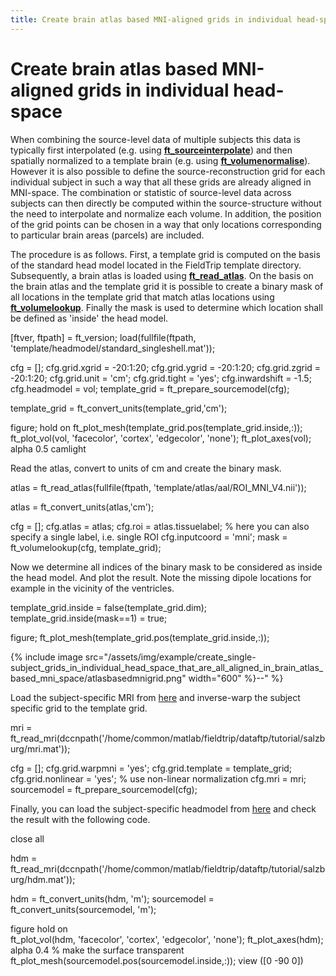 ```yaml
---
title: Create brain atlas based MNI-aligned grids in individual head-space
---
```


# Create brain atlas based MNI-aligned grids in individual head-space

When combining the source-level data of multiple subjects this data is typically first interpolated (e.g. using **[ft_sourceinterpolate](/reference/ft_sourceinterpolate)**) and then spatially normalized to a template brain (e.g. using **[ft_volumenormalise](/reference/ft_volumenormalise)**). However it is also possible to define the source-reconstruction grid for each individual subject in such a way that all these grids are already aligned in MNI-space. The combination or statistic of source-level data across subjects can then directly be computed within the source-structure without the need to interpolate and normalize each volume. In addition, the position of the grid points can be chosen in a way that only locations corresponding to particular brain areas (parcels) are included.

The procedure is as follows. First, a template grid is computed on the basis of the standard head model located in the FieldTrip template directory. Subsequently, a brain atlas is loaded using  **[ft_read_atlas](/reference/ft_read_atlas)**. On the basis on the brain atlas and the template grid it is possible to create a binary mask of all locations in the template grid that match atlas locations using **[ft_volumelookup](/reference/ft_volumelookup)**. Finally the mask is used to determine which location shall be defined as 'inside' the head model.

  [ftver, ftpath] = ft_version;
  load(fullfile(ftpath, 'template/headmodel/standard_singleshell.mat'));

  cfg = [];
  cfg.grid.xgrid  = -20:1:20;
  cfg.grid.ygrid  = -20:1:20;
  cfg.grid.zgrid  = -20:1:20;
  cfg.grid.unit   = 'cm';
  cfg.grid.tight  = 'yes';
  cfg.inwardshift = -1.5;
  cfg.headmodel   = vol;
  template_grid   = ft_prepare_sourcemodel(cfg);

  template_grid = ft_convert_units(template_grid,'cm');

  figure;
  hold on
  ft_plot_mesh(template_grid.pos(template_grid.inside,:));
  ft_plot_vol(vol,  'facecolor', 'cortex', 'edgecolor', 'none');
  ft_plot_axes(vol);
  alpha 0.5
  camlight

Read the atlas, convert to units of cm and create the binary mask.

  atlas = ft_read_atlas(fullfile(ftpath, 'template/atlas/aal/ROI_MNI_V4.nii'));

  atlas = ft_convert_units(atlas,'cm');

  cfg = [];
  cfg.atlas      = atlas;
  cfg.roi        = atlas.tissuelabel;  % here you can also specify a single label, i.e. single ROI
  cfg.inputcoord = 'mni';
  mask           = ft_volumelookup(cfg, template_grid);

Now we determine all indices of the binary mask to be considered as inside the head model. And plot the result. Note the missing dipole locations for example in the vicinity of the ventricles.

  template_grid.inside = false(template_grid.dim);
  template_grid.inside(mask==1) = true;

  figure;
  ft_plot_mesh(template_grid.pos(template_grid.inside,:));

{% include image src="/assets/img/example/create_single-subject_grids_in_individual_head_space_that_are_all_aligned_in_brain_atlas_based_mni_space/atlasbasedmnigrid.png" width="600" %}--" %}

Load the subject-specific MRI from [here](ftp://ftp.fieldtriptoolbox.org/pub/fieldtrip/tutorial/salzburg/mri.mat) and inverse-warp the subject specific grid to the template grid.

  mri = ft_read_mri(dccnpath('/home/common/matlab/fieldtrip/dataftp/tutorial/salzburg/mri.mat'));

  cfg                = [];
  cfg.grid.warpmni   = 'yes';
  cfg.grid.template  = template_grid;
  cfg.grid.nonlinear = 'yes'; % use non-linear normalization
  cfg.mri            = mri;
  sourcemodel        = ft_prepare_sourcemodel(cfg);

Finally, you can load the subject-specific headmodel from [here](ftp://ftp.fieldtriptoolbox.org/pub/fieldtrip/tutorial/salzburg/hdm.mat) and check the result with the following code.

  close all

  hdm = ft_read_mri(dccnpath('/home/common/matlab/fieldtrip/dataftp/tutorial/salzburg/hdm.mat'));

  hdm         = ft_convert_units(hdm, 'm');
  sourcemodel = ft_convert_units(sourcemodel, 'm');

  figure
  hold on   
  ft_plot_vol(hdm,  'facecolor', 'cortex', 'edgecolor', 'none');
  ft_plot_axes(hdm);
  alpha 0.4  % make the surface transparent
  ft_plot_mesh(sourcemodel.pos(sourcemodel.inside,:));
  view ([0 -90 0])
